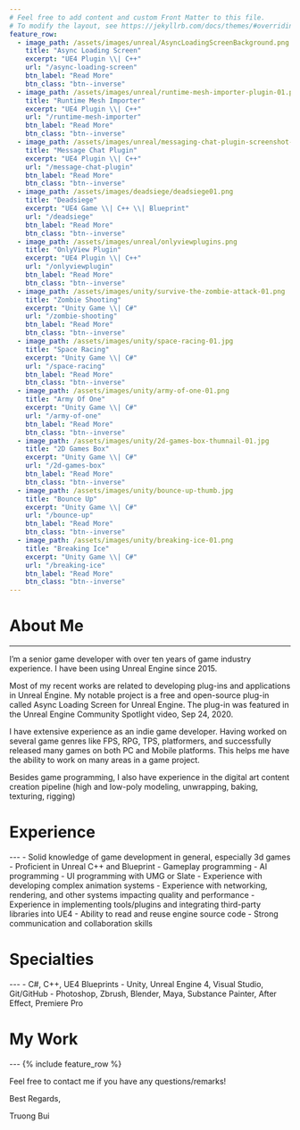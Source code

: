 ```yaml
---
# Feel free to add content and custom Front Matter to this file.
# To modify the layout, see https://jekyllrb.com/docs/themes/#overriding-theme-defaults
feature_row:  
  - image_path: /assets/images/unreal/AsyncLoadingScreenBackground.png
    title: "Async Loading Screen"    
    excerpt: "UE4 Plugin \\| C++"
    url: "/async-loading-screen"
    btn_label: "Read More"
    btn_class: "btn--inverse"
  - image_path: /assets/images/unreal/runtime-mesh-importer-plugin-01.png    
    title: "Runtime Mesh Importer"
    excerpt: "UE4 Plugin \\| C++"
    url: "/runtime-mesh-importer"
    btn_label: "Read More"
    btn_class: "btn--inverse"
  - image_path: /assets/images/unreal/messaging-chat-plugin-screenshot-final.png   
    title: "Message Chat Plugin"
    excerpt: "UE4 Plugin \\| C++"
    url: "/message-chat-plugin"
    btn_label: "Read More"
    btn_class: "btn--inverse"
  - image_path: /assets/images/deadsiege/deadsiege01.png
    title: "Deadsiege"    
    excerpt: "UE4 Game \\| C++ \\| Blueprint"
    url: "/deadsiege"
    btn_label: "Read More"
    btn_class: "btn--inverse"
  - image_path: /assets/images/unreal/onlyviewplugins.png
    title: "OnlyView Plugin"    
    excerpt: "UE4 Plugin \\| C++"
    url: "/onlyviewplugin"
    btn_label: "Read More"
    btn_class: "btn--inverse"
  - image_path: /assets/images/unity/survive-the-zombie-attack-01.png 
    title: "Zombie Shooting"
    excerpt: "Unity Game \\| C#"
    url: "/zombie-shooting"
    btn_label: "Read More"
    btn_class: "btn--inverse"
  - image_path: /assets/images/unity/space-racing-01.jpg
    title: "Space Racing"
    excerpt: "Unity Game \\| C#"
    url: "/space-racing"
    btn_label: "Read More"
    btn_class: "btn--inverse"
  - image_path: /assets/images/unity/army-of-one-01.png
    title: "Army Of One"
    excerpt: "Unity Game \\| C#"
    url: "/army-of-one"
    btn_label: "Read More"
    btn_class: "btn--inverse"
  - image_path: /assets/images/unity/2d-games-box-thumnail-01.jpg
    title: "2D Games Box"
    excerpt: "Unity Game \\| C#"
    url: "/2d-games-box"
    btn_label: "Read More"
    btn_class: "btn--inverse"
  - image_path: /assets/images/unity/bounce-up-thumb.jpg
    title: "Bounce Up"
    excerpt: "Unity Game \\| C#"
    url: "/bounce-up"
    btn_label: "Read More"
    btn_class: "btn--inverse"
  - image_path: /assets/images/unity/breaking-ice-01.png
    title: "Breaking Ice"
    excerpt: "Unity Game \\| C#"
    url: "/breaking-ice"
    btn_label: "Read More"
    btn_class: "btn--inverse"
---
```


<h1> About Me </h1>

---

I’m a senior game developer with over ten years of game industry experience. I have been using Unreal Engine since 2015.

Most of my recent works are related to developing plug-ins and applications in Unreal Engine. My notable project is a free and open-source plug-in called Async Loading Screen for Unreal Engine. The plug-in was featured in the Unreal Engine Community Spotlight video, Sep 24, 2020.

I have extensive experience as an indie game developer. Having worked on several game genres like FPS, RPG, TPS, platformers, and successfully released many games on both PC and Mobile platforms. This helps me have the ability to work on many areas in a game project.

Besides game programming, I also have experience in the digital art content creation pipeline (high and low-poly modeling, unwrapping, baking, texturing, rigging)

<h1> Experience </h1>
---
- Solid knowledge of game development in general, especially 3d games
- Proficient in Unreal C++ and Blueprint
- Gameplay programming
- AI programming
- UI programming with UMG or Slate
- Experience with developing complex animation systems
- Experience with networking, rendering, and other systems impacting quality and performance    
- Experience in implementing tools/plugins and integrating third-party libraries into UE4
- Ability to read and reuse engine source code	
- Strong communication and collaboration skills

<h1> Specialties </h1>
---
- C#, C++, UE4 Blueprints
- Unity, Unreal Engine 4, Visual Studio, Git/GitHub
- Photoshop, Zbrush, Blender, Maya, Substance Painter, After Effect, Premiere Pro

<h1> My Work </h1>
---
{% include feature_row %}

Feel free to contact me if you have any questions/remarks!

Best Regards,

Truong Bui
